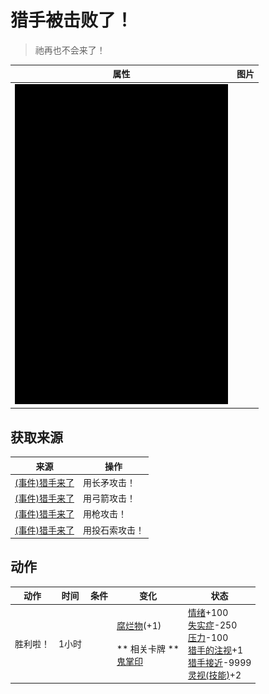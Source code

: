# 猎手被击败了！  
> 祂再也不会来了！  
  
  属性  |   图片   
 ----  |  ----:   
   |  ![](Sprite/Darkness.png)   
  
## 获取来源  
来源  |  操作  
----  |  ----  
[(事件)猎手来了](Event_HunterFight.md)  |  用长矛攻击！  
[(事件)猎手来了](Event_HunterFight.md)  |  用弓箭攻击！  
[(事件)猎手来了](Event_HunterFight.md)  |  用枪攻击！  
[(事件)猎手来了](Event_HunterFight.md)  |  用投石索攻击！  
## 动作  
动作  |  时间  |  条件  |  变化  |  状态  
----  |  ----  |  ----  |  ----  |  ----  
胜利啦！<br>  |  1小时  |    |  [腐烂物](RottenRemains.md)(+1)<br><br>** 相关卡牌 **<br>[鬼掌印](W_HunterMark.md)  |  [情绪](Morale.md)+100<br>[失实症](Derealization.md)-250<br>[压力](Stress.md)-100<br>[猎手的注视](HunterInsight.md)+1<br>[猎手接近](HuntersProximity.md)-9999<br>[灵视(技能)](Skill_Insight.md)+2  
